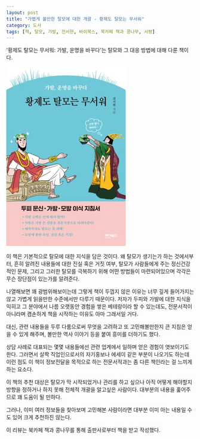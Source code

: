 ```yaml
---
layout: post
title: "가볍게 볼만한 탈모에 대한 개괄 - 황제도 탈모는 무서워"
category: 도서
tags: [책, 탈모, 가발, 전서현, 바이북스, 북카페 책과 콩나무, 서평]
---
```


'황제도 탈모는 무서워: 가발, 운명을 바꾸다'는
탈모와 그 대응 방법에 대해 다룬 책이다.

![표지](/images/book/even-the-emperor-is-afraid-of-hair-loss-book-h480.jpg)

이 책은 기본적으로 탈모에 대한 지식을 담은 것이다.
왜 탈모가 생기는가 하는 것에서부터,
흔히 알려진 내용들에 대한 진실 혹은 거짓 여부,
탈모가 사람들에게 주는 정신건강적인 문제,
그리고 그러한 탈모를 극복하기 위해 어떤 방법들이 마련되어있으며
각각은 무슨 장단점이 있는가를 알려준다.

나열해보면 꽤 광범위해보이는데 그렇게 책이 두껍지 않은 이유는
너무 깊게 들어가지는 않고 가볍게 읽을만한 수준에서만 다루기 때문이다.
저자가 두피와 가발에 대한 지식을 익히고
그 분야에서 나름 오랫동안 경험을 쌓은 베테랑이라 할 수 있는데도,
전문서적이 아니라며 겸손하게 책을 시작하는 이유도 아마 그래서일 거다.

대신, 관련 내용들을 두루 다룸으로써
무엇을 고려하고 또 고민해볼만한지 큰 지침은 얻을 수 있게 해주며,
볼만한 역사 이야기 등을 붙여 흥미를 더하기도 했다.

상담 사례로 대표되는 몇몇 내용들에선
관련 업계에서 일하며 얻은 경험이 엿보이기도 한다.
그러면서 살짝 직업인으로서의 자기홍보나 에세이 같은 부분이 나오기도 하는데
이런 점도 이 책이 정보전달을 목적으로 하는 전문서적과는 좀 다른 책인라는 걸 느끼게 하는 요소다.

이 책의 추천 대상은
탈모가 막 시작되었거나
관리를 하고 싶으나 아직 어떻게 해야할지 방향을 정하거나 하지 못해
전체적 개괄을 알고싶은 사람이다.
대부분의 내용을 훑어주므로 꽤 도움이 될 만하다.

그러나, 이미 여러 정보들을 찾아보며 고민해본 사람이라면
대부분 이미 아는 내용일 수도 있어 크게 추천하진 않는다.



<div class="im im-info">
이 리뷰는 북카페 책과 콩나무를 통해 출판사로부터 책을 받고 작성했다.
</div>
